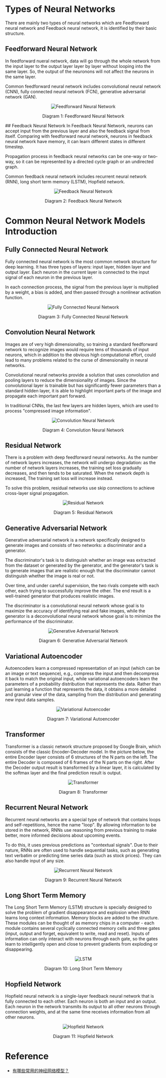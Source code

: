 # Types of Neural Networks
There are mainly two types of neural networks which are Feedforward neural network and Feedback neural network, it is identified by their basic structure.

## Feedforward Neural Network
In feedforward nueral network, data will go through the whole network from the input layer to the output layer layer by layer without looping into the same layer. So, the output of the neuronons will not affect the neurons in the same layer.

Common feedforward neural network includes convolutional neural network (CNN), fully connected neural network (FCN), generative adversarial network (GAN).

<div align="center">
  <img src="https://static.packt-cdn.com/products/9781788397872/graphics/1ebc2a0a-2123-4351-b7e1-eb57f098bafa.png" alt="Feedforward Neural Network">
  <p>Diagram 1: Feedforward Neural Network</p>
</div>
## Feedback Neural Network
In Feedback Neural Network, neurons can accept input from the previous layer and also the feedback signal from itself. Comparing with feedforward neural network, neurons in feedback neural network have memory, it can learn different states in different timestep.

Propagation process in feedback neural networks can be one-way or two-way, so it can be represented by a directed cycle graph or an undirected graph.

Common feedback neural network includes recurrent neural network (RNN), long short term memory (LSTM), Hopfield network.

<div align="center">
  <img src="https://pic4.zhimg.com/v2-4d0ecf7ebdfae66e1274c10de1ef482f_r.jpg" alt="Feedback Neural Network">
  <p>Diagram 2: Feedback Neural Network</p>
</div>

# Common Neural Network Models Introduction
## Fully Connected Neural Network
Fully connected neural network is the most common network structure for deep learning. It has three types of layers: input layer, hidden layer and output layer. Each neuron in the current layer is connected to the input signal of each neuron in the previous layer. 

In each connection process, the signal from the previous layer is multiplied by a weight, a bias is added, and then passed through a nonlinear activation function.

<div align="center">
  <img src="https://orgs.mines.edu/daa/wp-content/uploads/sites/38/2019/08/1_Gh5PS4R_A5drl5ebd_gNrg@2x.jpg" alt="Fully Connected Neural Network">
  <p>Diagram 3: Fully Connected Neural Network</p>
</div>

## Convolution Neural Network
Images are of very high dimensionality, so training a standard feedforward network to recognize images would require tens of thousands of input neurons, which in addition to the obvious high computational effort, could lead to many problems related to the curse of dimensionality in neural networks. 

Convolutional neural networks provide a solution that uses convolution and pooling layers to reduce the dimensionality of images. Since the convolutional layer is trainable but has significantly fewer parameters than a standard hidden layer, it is able to highlight important parts of the image and propagate each important part forward. 

In traditional CNNs, the last few layers are hidden layers, which are used to process "compressed image information".

<div align="center">
  <img src="https://editor.analyticsvidhya.com/uploads/67201cnn.jpeg" alt="Convolution Neural Network">
  <p>Diagram 4: Convolution Neural Network</p>
</div>

## Residual Network
There is a problem with deep feedforward neural networks. As the number of network layers increases, the network will undergo degradation: as the number of network layers increases, the training set loss gradually decreases, and then tends to be saturated. When the network depth is increased, The training set loss will increase instead. 

To solve this problem, residual networks use skip connections to achieve cross-layer signal propagation.

<div align="center">
  <img src="https://www.researchgate.net/publication/350524328/figure/fig1/AS:1007436949364737@1617203094867/Resnet-Architectures-Right-And-Residual-Block-Top-Left-Bottleneck-Layer-Bottom.ppm" alt="Residual Network">
  <p>Diagram 5: Residual Network</p>
</div>

## Generative Adversarial Network
Generative adversarial network is a network specifically designed to generate images and consists of two networks: a discriminator and a generator. 

The discriminator's task is to distinguish whether an image was extracted from the dataset or generated by the generator, and the generator's task is to generate images that are realistic enough that the discriminator cannot distinguish whether the image is real or not. 

Over time, and under careful supervision, the two rivals compete with each other, each trying to successfully improve the other. The end result is a well-trained generator that produces realistic images. 

The discriminator is a convolutional neural network whose goal is to maximize the accuracy of identifying real and fake images, while the generator is a deconvolutional neural network whose goal is to minimize the performance of the discriminator.

<div align="center">
  <img src="https://www.researchgate.net/profile/Bhaskar-Ghosh/publication/344544069/figure/download/fig1/AS:944366453542923@1602165916976/Generative-Adversarial-Network-Architecture-2.jpg" alt="Generative Adversarial Network">
  <p>Diagram 6: Generative Adversarial Network</p>
</div>

## Variational Autoencoder
Autoencoders learn a compressed representation of an input (which can be an image or text sequence), e.g., compress the input and then decompress it back to match the original input, while variational autoencoders learn the parameters of a probability distribution that represents the data. Rather than just learning a function that represents the data, it obtains a more detailed and granular view of the data, sampling from the distribution and generating new input data samples.

<div align="center">
  <img src="https://www.compthree.com/images/blog/ae/vae.png" alt="Variational Autoencoder">
  <p>Diagram 7: Variational Autoencoder</p>
</div>

## Transformer
Transformer is a classic network structure proposed by Google Brain, which consists of the classic Encoder-Decoder model. In the picture below, the entire Encoder layer consists of 6 structures of the N parts on the left. The entire Decoder is composed of 6 frames of the N parts on the right. After the Decoder output result is transformed by a linear layer, it is calculated by the softmax layer and the final prediction result is output.

<div align="center">
  <img src="https://miro.medium.com/max/1400/1*BHzGVskWGS_3jEcYYi6miQ.png" alt="Transformer">
  <p>Diagram 8: Transformer</p>
</div>

## Recurrent Neural Network
Recurrent neural networks are a special type of network that contains loops and self-repetitions, hence the name "loop". By allowing information to be stored in the network, RNNs use reasoning from previous training to make better, more informed decisions about upcoming events. 

To do this, it uses previous predictions as "contextual signals". Due to their nature, RNNs are often used to handle sequential tasks, such as generating text verbatim or predicting time series data (such as stock prices). They can also handle input of any size.

<div align="center">
  <img src="https://kvitajakub.github.io/img/rnn-unrolled.png" alt="Recurrent Neural Network">
  <p>Diagram 9: Recurrent Neural Network</p>
</div>

## Long Short Term Memory
The Long Short Term Memory (LSTM) structure is specially designed to solve the problem of gradient disappearance and explosion when RNN learns long context information. Memory blocks are added to the structure. These modules can be thought of as memory chips in a computer - each module contains several cyclically connected memory cells and three gates (input, output and forget, equivalent to write, read and reset). Inputs of information can only interact with neurons through each gate, so the gates learn to intelligently open and close to prevent gradients from exploding or disappearing.

<div align="center">
  <img src="https://i.stack.imgur.com/voZql.jpg" alt="LSTM">
  <p>Diagram 10: Long Short Term Memory</p>
</div>

## Hopfield Network
Hopfield neural network is a single-layer feedback neural network that is fully connected to each other. Each neuron is both an input and an output. Each neuron in the network transmits its output to all other neurons through connection weights, and at the same time receives information from all other neurons.

<div align="center">
  <img src="https://image1.slideserve.com/2036297/hopfield-network-l.jpg" alt="Hopfield Network">
  <p>Diagram 11: Hopfield Network</p>
</div>

# Reference
- [有哪些常用的神经网络模型？](https://www.zhihu.com/question/447419811/answer/2189716236)